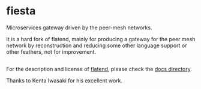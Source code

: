 # fiesta
Microservices gateway driven by the peer-mesh networks.

It is a hard fork of flatend, mainly for producing a gateway for the peer mesh network by reconstruction and reducing some other language support or other feathers, not for improvement.
## 

For the description and license of [flatend](https://github.com/lithdew/flatend), please check the [docs directory](https://github.com/thesmallboat/fiesta/tree/master/docs).

Thanks to Kenta Iwasaki for his excellent work.